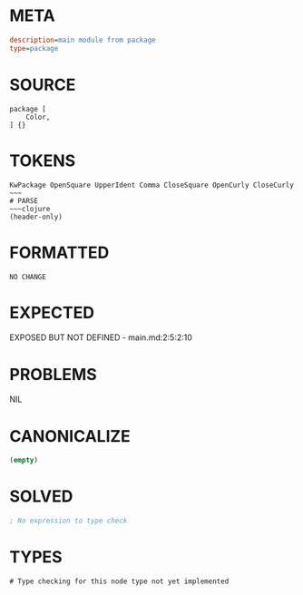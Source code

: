 # META
~~~ini
description=main module from package
type=package
~~~
# SOURCE
~~~roc
package [
    Color,
] {}
~~~
# TOKENS
~~~text
KwPackage OpenSquare UpperIdent Comma CloseSquare OpenCurly CloseCurly ~~~
# PARSE
~~~clojure
(header-only)
~~~
# FORMATTED
~~~roc
NO CHANGE
~~~
# EXPECTED
EXPOSED BUT NOT DEFINED - main.md:2:5:2:10
# PROBLEMS
NIL
# CANONICALIZE
~~~clojure
(empty)
~~~
# SOLVED
~~~clojure
; No expression to type check
~~~
# TYPES
~~~roc
# Type checking for this node type not yet implemented
~~~

